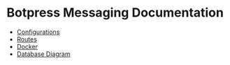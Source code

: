 # Botpress Messaging Documentation

- [Configurations](./configuration.md)
- [Routes](./routes.md)
- [Docker](./docker.md)
- [Database Diagram](./database.md)
